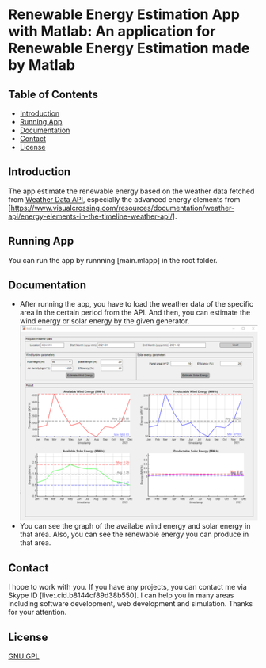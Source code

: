 # Renewable Energy Estimation App with Matlab: An application for Renewable Energy Estimation made by Matlab

## Table of Contents
* [Introduction](#introduction)
* [Running App](#running-app)
* [Documentation](#documentation)
* [Contact](#contact)
* [License](#license)

## Introduction
The app estimate the renewable energy based on the weather data fetched from [Weather Data API](https://www.visualcrossing.com/weather-api), especially the advanced energy elements from [https://www.visualcrossing.com/resources/documentation/weather-api/energy-elements-in-the-timeline-weather-api/].

## Running App
You can run the app by runnning [main.mlapp] in the root folder.

## Documentation
* After running the app, you have to load the weather data of the specific area in the certain period from the API. And then, you can estimate the wind energy or solar energy by the given generator.
![estimate](img/estimate.png)
* You can see the graph of the availabe wind energy and solar energy in that area. Also, you can see the renewable energy you can produce in that area.

## Contact
I hope to work with you. If you have any projects, you can contact me via Skype ID [live:.cid.b8144cf89d38b550]. I can help you in many areas including software development, web development and simulation. Thanks for your attention.

## License
[GNU GPL](LICENSE.txt)
